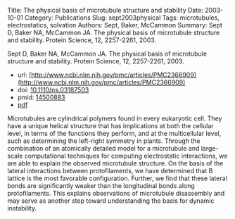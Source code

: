 Title: The physical basis of microtubule structure and stability
Date: 2003-10-01
Category: Publications
Slug: sept2003physical
Tags: microtubules, electrostatics, solvation
Authors: Sept, Baker, McCammon
Summary: Sept D, Baker NA, McCammon JA. The physical basis of microtubule structure and stability. Protein Science, 12, 2257-2261, 2003. 

Sept D, Baker NA, McCammon JA. The physical basis of microtubule structure and stability. Protein Science, 12, 2257-2261, 2003. 

* url: [http://www.ncbi.nlm.nih.gov/pmc/articles/PMC2366909](http://www.ncbi.nlm.nih.gov/pmc/articles/PMC2366909)
* doi: [10.1110/ps.03187503](http://dx.doi.org/10.1110/ps.03187503)
* pmid: [14500883](http://www.ncbi.nlm.nih.gov/pubmed/14500883)
* [pdf](http://sobolevnrm.github.io/papers/sept2003physical.pdf)

Microtubules are cylindrical polymers found in every eukaryotic cell. They have a unique helical structure that has implications at both the cellular level, in terms of the functions they perform, and at the multicellular level, such as determining the left-right symmetry in plants. Through the combination of an atomically detailed model for a microtubule and large-scale computational techniques for computing electrostatic interactions, we are able to explain the observed microtubule structure. On the basis of the lateral interactions between protofilaments, we have determined that B lattice is the most favorable configuration. Further, we find that these lateral bonds are significantly weaker than the longitudinal bonds along protofilaments. This explains observations of microtubule disassembly and may serve as another step toward understanding the basis for dynamic instability.
